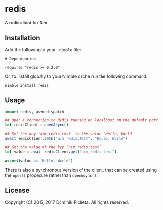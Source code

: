 # redis

A redis client for Nim.

## Installation

Add the following to your `.nimble` file:

```
# Dependencies

requires "redis >= 0.2.0"
```

Or, to install globally to your Nimble cache run the following command:

```
nimble install redis
```

## Usage

```nim
import redis, asyncdispatch

## Open a connection to Redis running on localhost on the default port (6379)
let redisClient = openAsync()

## Set the key `nim_redis:test` to the value `Hello, World`
await redisClient.setk("nim_redis:test", "Hello, World")

## Get the value of the key `nim_redis:test`
let value = await redisClient.get("nim_redis:test")

assert(value == "Hello, World")
```

There is also a synchronous version of the client, that can be created using the `open()` procedure rather than `openAsync()`.

## License

Copyright (C) 2015, 2017 Dominik Picheta. All rights reserved.
